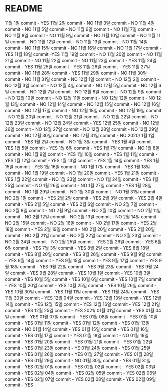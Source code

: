 # README

11월 1일 commit - YES
11월 2일 commit - NO
11월 3일 commit - NO
11월 4일 commit - NO
11월 5일 commit - NO
11월 6일 commit - NO
11월 7일 commit - NO
11월 8일 commit - NO
11월 9일 commit - NO
11월 10일 commit - NO
11월 11일 commit - NO
11월 12일 commit - NO
11월 13일 commit - NO
11월 14일 commit - NO
11월 15일 commit - NO
11월 16일 commit - NO
11월 17일 commit -YES
11월 18일 commit -YES
11월 19일 commit - NO
11월 20일 commit - NO
11월 21일 commit - NO
11월 22일 commit - NO
11월 23일 commit - YES
11월 24일 commit - YES
11월 25일 commit - YES
11월 26일 commit - YES
11월 27일 commit - NO
11월 28일 commit - YES
11월 29일 commit - NO
11월 30일 commit - NO
11월 31일 commit - NO
12월 1일 commit - NO
12월 2일 commit - NO
12월 3일 commit - NO
12월 4일 commit - NO
12월 5일 commit - NO
12월 6일 commit - NO
12월 7일 commit - NO
12월 8일 commit - NO
12월 9일 commit - NO
12월 10일 commit - NO
12월 11일 commit - NO
12월 12일 commit - NO
12월 13일 commit - NO
12월 14일 commit - NO
12월 15일 commit - NO
12월 16일 commit - NO
12월 17일 commit - NO
12월 18일 commit - NO
12월 19일 commit - NO
12월 20일 commit - NO
12월 21일 commit - NO
12월 22일 commit - NO
12월 23일 commit - NO
12월 24일 commit - YES
12월 25일 commit - NO
12월 26일 commit - NO
12월 27일 commit - NO
12월 28일 commit - NO
12월 29일 commit - NO
12월 30일 commit - NO
12월 31일 commit - NO
2020/ 1월 1일 commit - YES
1월 2일 commit - NO
1월 3일 commit - YES
1월 4일 commit - YES
1월 5일 commit - YES
1월 6일 commit - YES
1월 7일 commit - NO
1월 8일 commit - NO
1월 9일 commit - YES
1월 10일 commit - YES
1월 11일 commit - YES
1월 12일 commit - YES
1월 13일 commit - YES
1월 14일 commit - YES
1월 15일 commit - YES
1월 16일 commit - NO
1월 17일 commit - YES
1월 18일 commit - NO
1월 19일 commit - NO
1월 20일 commit - YES
1월 21일 commit - YES
1월 22일 commit - NO
1월 23일 commit - NO
1월 24일 commit - YES
1월 25일 commit - NO
1월 26일 commit - NO
1월 27일 commit - YES
1월 28일 commit - NO
1월 29일 commit - NO
1월 30일 commit - NO
1월 31일 commit - NO
2월 1일 commit - YES
2월 2일 commit - YES
2월 3일 commit - YES
2월 4일 commit - YES
2월 5일 commit - YES
2월 6일 commit - NO
2월 7일 commit - NO
2월 8일 commit - NO
2월 9일 commit - NO
2월 10일 commit - NO
2월 11일 commit - NO
2월 12일 commit - NO
2월 13일 commit - NO
2월 14일 commit - NO
2월 15일 commit - NO
2월 16일 commit - NO
2월 17일 commit - YES
2월 18일 commit - YES
2월 19일 commit - NO
2월 20일 commit - YES
2월 20일 commit - NO
2월 21일 commit - NO
2월 22일 commit - NO
2월 23일 commit - NO
2월 24일 commit - NO
2월 25일 commit - YES
2월 26일 commit - YES
6월 6일 commit - YES
7월 3일 commit - YES
8월 2일 commit - YES
8월 18일 commit - YES
8월 20일 commit - YES
8월 26일 commit - YES
9월 9일 commit - YES
9월 14일 commit - YES
9월 15일 commit - YES
9월 17일 commit - YES
9월 18일 commit - YES
9월 22일 commit - YES
9월 23일 commit - YES
9월 24일 commit - YES
9월 28일 commit - YES
10월 1일 commit - YES
10월 3일 commit - YES
10월 5일 commit - YES
10월 6일 commit - YES
10월 7일 commit - YES
10월 20일 commit - YES
10월 25일 commit - YES
10월 26일 commit - YES
10월 30일 commit - YES
11월 11일 commit - YES
11월 24일 commit - YES
11월 30일 commit - YES
12월 04일 commit - YES
12월 13일 commit - YES
12월 14일 commit - YES
12월 15일 commit - YES
12월 16일 commit - YES
12월 21일 commit - YES
12월 25일 commit - YES
2021/ 01월 01일 commit - YES
01월 04일 commit - YES
01월 07일 commit - YES
01월 08일 commit - YES
01월 10일 commit - YES
01월 11일 commit - YES
01월 12일 commit - YES
01월 13일 commit - NO
01월 14일 commit - YES
01월 15일 commit - YES
01월 16일 commit - YES
01월 17일 commit - YES
01월 18일 commit - NO
01월 19일 commit - YES
01월 20일 commit - YES
01월 21일 commit - YES
01월 22일 commit - YES
01월 23일 commit - YE
01월 24일 commit - YES
01월 25일 commit - YES
01월 26일 commit - YES
01월 27일 commit - YES
01월 28일 commit - YES
01월 29일 commit - NO
01월 30일 commit - YES
01월 31일 commit - YES
02월 01일 commit - YES
02월 02일 commit - YES
02월 03일 commit - YES
02월 04일 commit - YES
02월 05일 commit - YES
02월 06일 commit - YES
02월 07일 commit - YES
02월 08일 commit - YES
02월 09일 commit - YES
